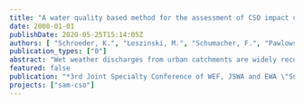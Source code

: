 ```yaml
---
title: "A water quality based method for the assessment of CSO impact on receiving waters in Berlin"
date: 2008-01-01
publishDate: 2020-05-25T15:14:05Z
authors: [ "Schroeder, K.", "Leszinski, M.", "Schumacher, F.", "Pawlowsky-Reusing, E.", "Heinzmann, B." ]
publication_types: ["0"]
abstract: "Wet weather discharges from urban catchments are widely recognised as a major cause of unsatisfactory receiving water quality. Among stormwater discharges the impact from combined sewer overflows (CSO) plays a prominent role. The dynamic character of the discharge events lead to particular stress on the water bodies. Legal requirements for CSO follow the precautionary principle and usually set emission standards. Within the Urban Waste Water Treatment Directive 91/271/EEC of May 1991 it is written that “member states shall decide on measures to limit pollution from storm water overflows”. The directive does not give standards but solely proposes that “such measures could be based on dilution rates or capacity in relation to dry weather flow, or could specify a certain acceptable number of overflows per year”. The European Water Framework Directive 2000/60/EC of October 2000 goes beyond and asks for a combined approach to river basin management. On the source side, it requires that all existing technology-driven source-based controls must be implemented as a first step. On the effects side, it provides a new overall objective of good status for all waters, and requires that where the measures taken on the source side are not sufficient to achieve these objectives, additional ones are required. To assess the impact of CSO on the Berlin receiving water the research projects MONITOR and SAM-CSO are carried out in cooperation between Kompetenzzentrum Wasser Berlin, the Berliner Wasserbetriebe and the Senate Department of Environment Berlin. The objective of the projects is to identify and make available receiving water parameters (immission parameters) for the decision making process concerning the optimisation of the urban drainage system. Further on, a method for the evaluation of measures of combined water treatment on the basis of these immission criteria will be defined. The evaluation shall be based on both, available measurement data from the sewer system and the receiving water and simulations with an integrated model for the coupled drainage-river-system. The paper will present the methodology of the project. Special focus is on the description of the processes within the Berlin water bodies (stagnant lowland rivers) and the compilation of relevant physical-chemical and ecological parameters for the assessment of CSO."
featured: false
publication: "*3rd Joint Specialty Conference of WEF, JSWA and EWA \"Sustainable Water Management in Response to 21st Century Pressures\", Munich*"
projects: ["sam-cso"]
---
```


